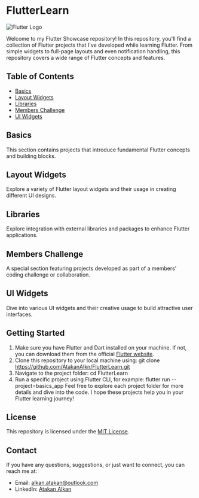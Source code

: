 # FlutterLearn

![Flutter Logo](https://logowik.com/content/uploads/images/flutter5786.jpg)

Welcome to my Flutter Showcase repository! In this repository, you'll find a collection of Flutter projects that I've developed while learning Flutter. From simple widgets to full-page layouts and even notification handling, this repository covers a wide range of Flutter concepts and features.

## Table of Contents
- [Basics](#basics)
- [Layout Widgets](#layout-widgets)
- [Libraries](#libraries)
- [Members Challenge](#members-challenge)
- [UI Widgets](#ui-widgets)

## Basics
This section contains projects that introduce fundamental Flutter concepts and building blocks.

## Layout Widgets
Explore a variety of Flutter layout widgets and their usage in creating different UI designs.

## Libraries
Explore integration with external libraries and packages to enhance Flutter applications.

## Members Challenge
A special section featuring projects developed as part of a members' coding challenge or collaboration.

## UI Widgets
Dive into various UI widgets and their creative usage to build attractive user interfaces.

## Getting Started
1. Make sure you have Flutter and Dart installed on your machine. If not, you can download them from the official [Flutter website](https://flutter.dev/docs/get-started/install).
2. Clone this repository to your local machine using:
git clone https://github.com/AtakanAlkn/FlutterLearn.git
3. Navigate to the project folder:
cd FlutterLearn
4. Run a specific project using Flutter CLI, for example:
flutter run --project=basics_app
Feel free to explore each project folder for more details and dive into the code. I hope these projects help you in your Flutter learning journey!

## License
This repository is licensed under the [MIT License](LICENSE).

## Contact
If you have any questions, suggestions, or just want to connect, you can reach me at:
- Email: alkan.atakan@outlook.com
- LinkedIn: [Atakan Alkan](https://www.linkedin.com/in/atakanalkn/)
